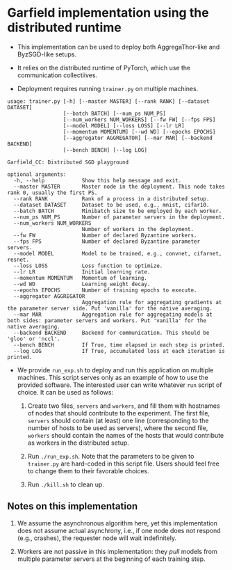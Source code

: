 # Garfield implementation using the distributed runtime

* This implementation can be used to deploy both AggregaThor-like and ByzSGD-like setups.

* It relies on the distributed runtime of PyTorch, which use the communication collectiives.

* Deployment requires running `trainer.py` on multiple machines.

```
usage: trainer.py [-h] [--master MASTER] [--rank RANK] [--dataset DATASET]
                  [--batch BATCH] [--num_ps NUM_PS]
                  [--num_workers NUM_WORKERS] [--fw FW] [--fps FPS]
                  [--model MODEL] [--loss LOSS] [--lr LR]
                  [--momentum MOMENTUM] [--wd WD] [--epochs EPOCHS]
                  [--aggregator AGGREGATOR] [--mar MAR] [--backend BACKEND]
                  [--bench BENCH] [--log LOG]

Garfield_CC: Distributed SGD playground

optional arguments:
  -h, --help            Show this help message and exit.
  --master MASTER       Master node in the deployment. This node takes rank 0, usually the first PS.
  --rank RANK           Rank of a process in a distributed setup.
  --dataset DATASET     Dataset to be used, e.g., mnist, cifar10.
  --batch BATCH         Minibatch size to be employed by each worker.
  --num_ps NUM_PS       Number of parameter servers in the deployment.
  --num_workers NUM_WORKERS
                        Number of workers in the deployment.
  --fw FW               Number of declared Byzantine workers.
  --fps FPS             Number of declared Byzantine parameter servers.
  --model MODEL         Model to be trained, e.g., convnet, cifarnet, resnet.
  --loss LOSS           Loss function to optimize.
  --lr LR               Initial learning rate.
  --momentum MOMENTUM   Momentum of learning.
  --wd WD               Learning weight decay.
  --epochs EPOCHS       Number of training epochs to execute.
  --aggregator AGGREGATOR
                        Aggregation rule for aggregating gradients at the parameter server side. Put 'vanilla' for the native averaging.
  --mar MAR             Aggregation rule for aggregating models at both sides: parameter servers and workers. Put 'vanilla' for the native averaging.
  --backend BACKEND     Backend for communication. This should be 'gloo' or 'nccl'.
  --bench BENCH         If True, time elapsed in each step is printed.
  --log LOG             If True, accumulated loss at each iteration is printed.
```

* We provide `run_exp.sh` to deploy and run this application on multiple machines. This script serves only as an example of how to use the provided software. The interested user can write whatever `run` script of choice. It can be used as follows:

  1. Create two files, `servers` and `workers`, and fill them with hostnames of nodes that should contribute to the experiment. The first file, `servers` should contain (at least) one line (corresponding to the number of hosts to be used as servers), where the second file, `workers` should contain the names of the hosts that would contribute as workers in the distributed setup.

  2. Run `./run_exp.sh`. Note that the parameters to be given to `trainer.py` are hard-coded in this script file. Users should feel free to change them to their favorable choices.

  3. Run `./kill.sh` to clean up.
 
## Notes on this implementation
1) We assume the asynchronous algorithm here, yet this implementation does not assume actual asynchrony, i.e., if one node does not respond (e.g., crashes), the requester node will wait indefinitely.

2) Workers are not passive in this implementation: they _pull_ models from multiple parameter servers at the beginning of each training step.
